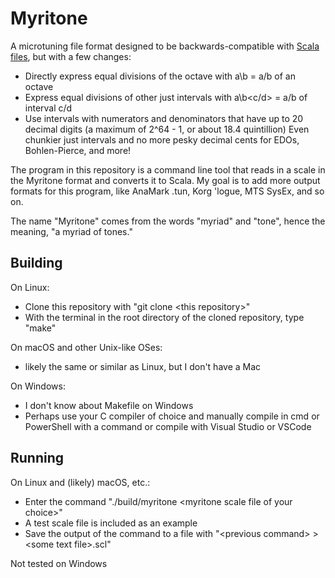 # Myritone

A microtuning file format designed to be backwards-compatible with [Scala files](https://www.huygens-fokker.org/scala/scl_format.html), but with a few changes:
* Directly express equal divisions of the octave with a\b = a/b of an octave
* Express equal divisions of other just intervals with a\b\<c/d> = a/b of interval c/d
* Use intervals with numerators and denominators that have up to 20 decimal digits (a maximum of 2^64 - 1, or about 18.4 quintillion)
Even chunkier just intervals and no more pesky decimal cents for EDOs, Bohlen-Pierce, and more!

The program in this repository is a command line tool that reads in a scale in the Myritone format and converts it to Scala. My goal is to add more output formats for this program, like AnaMark .tun, Korg 'logue, MTS SysEx, and so on.

The name "Myritone" comes from the words "myriad" and "tone", hence the meaning, "a myriad of tones."

## Building

On Linux:
* Clone this repository with "git clone \<this repository>"
* With the terminal in the root directory of the cloned repository, type "make"

On macOS and other Unix-like OSes:
* likely the same or similar as Linux, but I don't have a Mac

On Windows:
* I don't know about Makefile on Windows
* Perhaps use your C compiler of choice and manually compile in cmd or PowerShell with a command or compile with Visual Studio or VSCode

## Running

On Linux and (likely) macOS, etc.:
* Enter the command "./build/myritone \<myritone scale file of your choice>"
* A test scale file is included as an example
* Save the output of the command to a file with "\<previous command> > \<some text file>.scl"

Not tested on Windows
